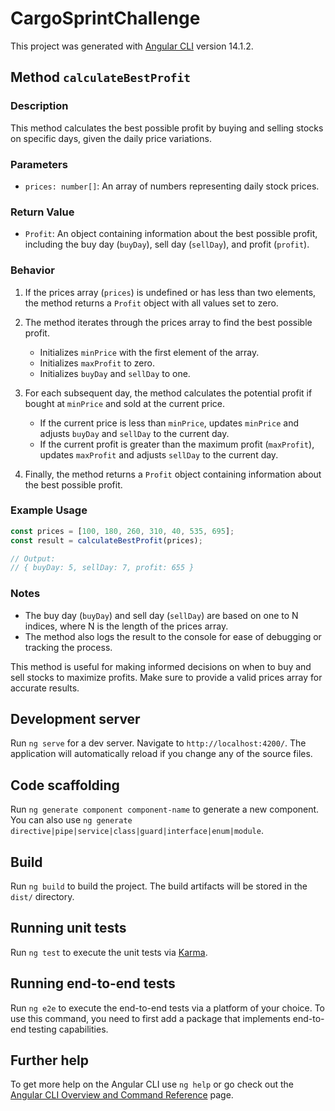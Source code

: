 # CargoSprintChallenge

This project was generated with [Angular CLI](https://github.com/angular/angular-cli) version 14.1.2.

## Method `calculateBestProfit`

### Description

This method calculates the best possible profit by buying and selling stocks on specific days, given the daily price variations.

### Parameters

- `prices: number[]`: An array of numbers representing daily stock prices.

### Return Value

- `Profit`: An object containing information about the best possible profit, including the buy day (`buyDay`), sell day (`sellDay`), and profit (`profit`).

### Behavior

1. If the prices array (`prices`) is undefined or has less than two elements, the method returns a `Profit` object with all values set to zero.

2. The method iterates through the prices array to find the best possible profit.
   - Initializes `minPrice` with the first element of the array.
   - Initializes `maxProfit` to zero.
   - Initializes `buyDay` and `sellDay` to one.

3. For each subsequent day, the method calculates the potential profit if bought at `minPrice` and sold at the current price.
   - If the current price is less than `minPrice`, updates `minPrice` and adjusts `buyDay` and `sellDay` to the current day.
   - If the current profit is greater than the maximum profit (`maxProfit`), updates `maxProfit` and adjusts `sellDay` to the current day.

4. Finally, the method returns a `Profit` object containing information about the best possible profit.

### Example Usage

```typescript
const prices = [100, 180, 260, 310, 40, 535, 695];
const result = calculateBestProfit(prices);

// Output:
// { buyDay: 5, sellDay: 7, profit: 655 }
```

### Notes

- The buy day (`buyDay`) and sell day (`sellDay`) are based on one to N indices, where N is the length of the prices array.
- The method also logs the result to the console for ease of debugging or tracking the process.

This method is useful for making informed decisions on when to buy and sell stocks to maximize profits. Make sure to provide a valid prices array for accurate results.

## Development server

Run `ng serve` for a dev server. Navigate to `http://localhost:4200/`. The application will automatically reload if you change any of the source files.

## Code scaffolding

Run `ng generate component component-name` to generate a new component. You can also use `ng generate directive|pipe|service|class|guard|interface|enum|module`.

## Build

Run `ng build` to build the project. The build artifacts will be stored in the `dist/` directory.

## Running unit tests

Run `ng test` to execute the unit tests via [Karma](https://karma-runner.github.io).

## Running end-to-end tests

Run `ng e2e` to execute the end-to-end tests via a platform of your choice. To use this command, you need to first add a package that implements end-to-end testing capabilities.

## Further help

To get more help on the Angular CLI use `ng help` or go check out the [Angular CLI Overview and Command Reference](https://angular.io/cli) page.
